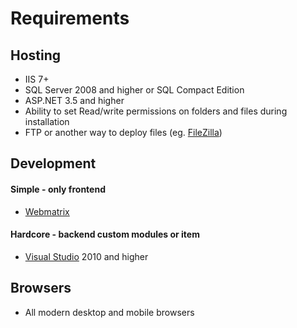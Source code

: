 # Requirements

## Hosting
* IIS 7+
* SQL Server 2008 and higher or SQL Compact Edition
* ASP.NET 3.5 and higher
* Ability to set Read/write permissions on folders and files during installation
* FTP or another way to deploy files (eg. [FileZilla](https://filezilla-project.org/))
 
## Development
#### Simple - only frontend 
* [Webmatrix](http://www.microsoft.com/web/webmatrix/)

#### Hardcore - backend custom modules or item
* [Visual Studio](https://www.visualstudio.com/) 2010 and higher

## Browsers
* All modern desktop and mobile browsers 
